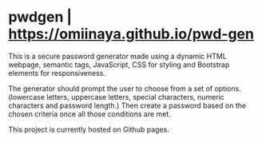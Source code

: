 # pwdgen | https://omiinaya.github.io/pwd-gen

This is a secure password generator made using a dynamic HTML webpage, semantic tags, JavaScript, CSS for styling and Bootstrap elements for responsiveness.

The generator should prompt the user to choose from a set of options. (lowercase letters, uppercase letters, special characters, numeric characters and password length.) Then create a password based on the chosen criteria once all those conditions are met.

This project is currently hosted on Github pages.
